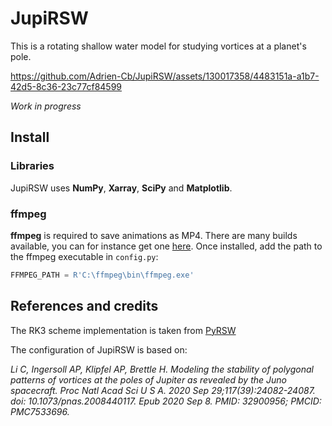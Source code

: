 # JupiRSW

This is a rotating shallow water model for studying vortices at a planet's pole.


https://github.com/Adrien-Cb/JupiRSW/assets/130017358/4483151a-a1b7-42d5-8c36-23c77cf84599


*Work in progress*

## Install

### Libraries 

JupiRSW uses **NumPy**, **Xarray**, **SciPy** and **Matplotlib**.

### ffmpeg

**ffmpeg** is required to save animations as MP4. 
There are many builds available, you can for instance get one [here](https://www.gyan.dev/ffmpeg/builds/).
Once installed, add the path to the ffmpeg executable in `config.py`:
```python
FFMPEG_PATH = R'C:\ffmpeg\bin\ffmpeg.exe'
```

## References and credits

The RK3 scheme implementation is taken from [PyRSW](https://github.com/pvthinker/pyRSW)

The configuration of JupiRSW is based on:

*Li C, Ingersoll AP, Klipfel AP, Brettle H. Modeling the stability of polygonal patterns of vortices at the poles of Jupiter as revealed by the Juno spacecraft. Proc Natl Acad Sci U S A. 2020 Sep 29;117(39):24082-24087. doi: 10.1073/pnas.2008440117. Epub 2020 Sep 8. PMID: 32900956; PMCID: PMC7533696.*
